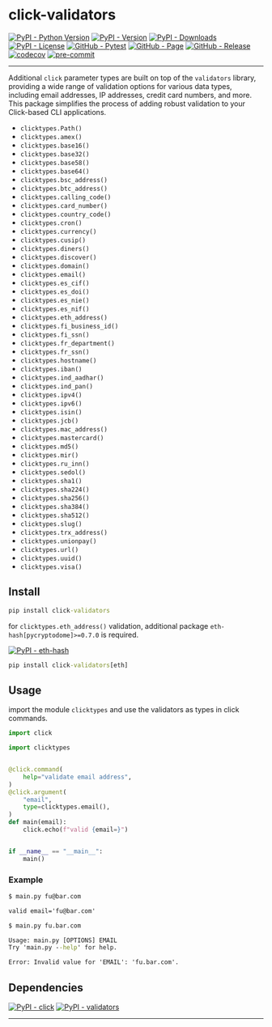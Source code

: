 # click-validators

[![PyPI - Python Version](https://img.shields.io/pypi/pyversions/click-validators)](https://pypi.org/project/click-validators/)
[![PyPI - Version](https://img.shields.io/pypi/v/click-validators)](https://pypi.org/project/click-validators/)
[![PyPI - Downloads](https://img.shields.io/pypi/dm/click-validators)](https://pypi.org/project/click-validators/)
[![PyPI - License](https://img.shields.io/pypi/l/click-validators)](https://raw.githubusercontent.com/d-chris/click-validators/main/LICENSE)
[![GitHub - Pytest](https://img.shields.io/github/actions/workflow/status/d-chris/click-validators/pytest.yml?logo=github&label=pytest)](https://github.com/d-chris/click-validators/actions/workflows/pytest.yml)
[![GitHub - Page](https://img.shields.io/website?url=https%3A%2F%2Fd-chris.github.io%2Fclick-validators&up_message=pdoc&logo=github&label=documentation)](https://d-chris.github.io/click-validators)
[![GitHub - Release](https://img.shields.io/github/v/tag/d-chris/click-validators?logo=github&label=github)](https://github.com/d-chris/click-validators)
[![codecov](https://codecov.io/gh/d-chris/click-validators/graph/badge.svg?token=WY062DFVTR)](https://codecov.io/gh/d-chris/click-validators)
[![pre-commit](https://img.shields.io/badge/pre--commit-enabled-brightgreen?logo=pre-commit)](https://raw.githubusercontent.com/d-chris/click-validators/main/.pre-commit-config.yaml)

---

Additional `click` parameter types are built on top of the `validators` library, providing a wide range of validation options for various data types, including email addresses, IP addresses, credit card numbers, and more. This package simplifies the process of adding robust validation to your Click-based CLI applications.

- `clicktypes.Path()`
- `clicktypes.amex()`
- `clicktypes.base16()`
- `clicktypes.base32()`
- `clicktypes.base58()`
- `clicktypes.base64()`
- `clicktypes.bsc_address()`
- `clicktypes.btc_address()`
- `clicktypes.calling_code()`
- `clicktypes.card_number()`
- `clicktypes.country_code()`
- `clicktypes.cron()`
- `clicktypes.currency()`
- `clicktypes.cusip()`
- `clicktypes.diners()`
- `clicktypes.discover()`
- `clicktypes.domain()`
- `clicktypes.email()`
- `clicktypes.es_cif()`
- `clicktypes.es_doi()`
- `clicktypes.es_nie()`
- `clicktypes.es_nif()`
- `clicktypes.eth_address()`
- `clicktypes.fi_business_id()`
- `clicktypes.fi_ssn()`
- `clicktypes.fr_department()`
- `clicktypes.fr_ssn()`
- `clicktypes.hostname()`
- `clicktypes.iban()`
- `clicktypes.ind_aadhar()`
- `clicktypes.ind_pan()`
- `clicktypes.ipv4()`
- `clicktypes.ipv6()`
- `clicktypes.isin()`
- `clicktypes.jcb()`
- `clicktypes.mac_address()`
- `clicktypes.mastercard()`
- `clicktypes.md5()`
- `clicktypes.mir()`
- `clicktypes.ru_inn()`
- `clicktypes.sedol()`
- `clicktypes.sha1()`
- `clicktypes.sha224()`
- `clicktypes.sha256()`
- `clicktypes.sha384()`
- `clicktypes.sha512()`
- `clicktypes.slug()`
- `clicktypes.trx_address()`
- `clicktypes.unionpay()`
- `clicktypes.url()`
- `clicktypes.uuid()`
- `clicktypes.visa()`

## Install

```cmd
pip install click-validators
```

for `clicktypes.eth_address()` validation, additional package `eth-hash[pycryptodome]>=0.7.0` is required.

[![PyPI - eth-hash](https://img.shields.io/pypi/v/eth-hash?logo=pypi&logoColor=white&label=eth-hash[pycryptodome])](https://pypi.org/project/eth-hash/)

```cmd
pip install click-validators[eth]
```

## Usage

import the module `clicktypes` and use the validators as types in click commands.

```python
import click

import clicktypes


@click.command(
    help="validate email address",
)
@click.argument(
    "email",
    type=clicktypes.email(),
)
def main(email):
    click.echo(f"valid {email=}")


if __name__ == "__main__":
    main()
```

### Example

```cmd
$ main.py fu@bar.com

valid email='fu@bar.com'
```

```cmd
$ main.py fu.bar.com

Usage: main.py [OPTIONS] EMAIL
Try 'main.py --help' for help.

Error: Invalid value for 'EMAIL': 'fu.bar.com'.
```

## Dependencies

[![PyPI - click](https://img.shields.io/pypi/v/click?logo=pypi&logoColor=white&label=click)](https://pypi.org/project/click/)
[![PyPI - validators](https://img.shields.io/pypi/v/validators?logo=pypi&logoColor=white&label=validators)](https://pypi.org/project/validators/)

---
